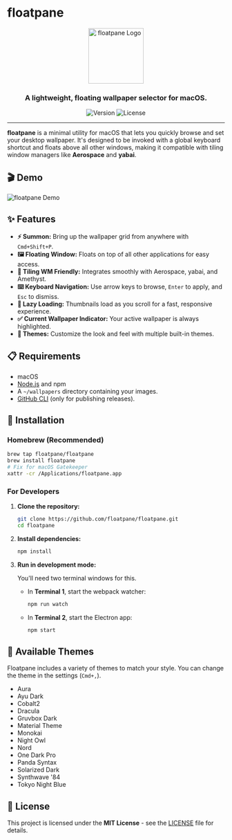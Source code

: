 # floatpane

<p align="center">
  <img src="https://raw.githubusercontent.com/floatpane/floatpane/master/assets/icon.svg" alt="floatpane Logo" width="128">
</p>

<h3 align="center">A lightweight, floating wallpaper selector for macOS.</h3>

<p align="center">
  <img src="https://img.shields.io/github/v/release/floatpane/floatpane?style=for-the-badge" alt="Version">
  <img src="https://img.shields.io/github/license/floatpane/floatpane?style=for-the-badge" alt="License">
</p>

---

**floatpane** is a minimal utility for macOS that lets you quickly browse and set your desktop wallpaper. It's designed to be invoked with a global keyboard shortcut and floats above all other windows, making it compatible with tiling window managers like **Aerospace** and **yabai**.

## 🎬 Demo

![floatpane Demo](https://raw.githubusercontent.com/floatpane/floatpane/master/assets/floatpane-preview.gif)

## ✨ Features

- **⚡ Summon:** Bring up the wallpaper grid from anywhere with `Cmd+Shift+P`.
- **🖼️ Floating Window:** Floats on top of all other applications for easy access.
- **🧩 Tiling WM Friendly:** Integrates smoothly with Aerospace, yabai, and Amethyst.
- **⌨️ Keyboard Navigation:** Use arrow keys to browse, `Enter` to apply, and `Esc` to dismiss.
- **🚀 Lazy Loading:** Thumbnails load as you scroll for a fast, responsive experience.
- **✅ Current Wallpaper Indicator:** Your active wallpaper is always highlighted.
- **🎨 Themes:** Customize the look and feel with multiple built-in themes.

## 📋 Requirements

- macOS
- [Node.js](https://nodejs.org/) and npm
- A `~/wallpapers` directory containing your images.
- [GitHub CLI](https://cli.github.com/) (only for publishing releases).

## 🚀 Installation

### Homebrew (Recommended)

```bash
brew tap floatpane/floatpane
brew install floatpane
# Fix for macOS Gatekeeper
xattr -cr /Applications/floatpane.app
```

### For Developers

1.  **Clone the repository:**

    ```sh
    git clone https://github.com/floatpane/floatpane.git
    cd floatpane
    ```

2.  **Install dependencies:**

    ```sh
    npm install
    ```

3.  **Run in development mode:**

    You'll need two terminal windows for this.

    - In **Terminal 1**, start the webpack watcher:
      ```sh
      npm run watch
      ```
    - In **Terminal 2**, start the Electron app:
      ```sh
      npm start
      ```

## 🎨 Available Themes

Floatpane includes a variety of themes to match your style. You can change the theme in the settings (`Cmd+,`).

- Aura
- Ayu Dark
- Cobalt2
- Dracula
- Gruvbox Dark
- Material Theme
- Monokai
- Night Owl
- Nord
- One Dark Pro
- Panda Syntax
- Solarized Dark
- Synthwave '84
- Tokyo Night Blue

## 📜 License

This project is licensed under the **MIT License** - see the [LICENSE](LICENSE) file for details.
